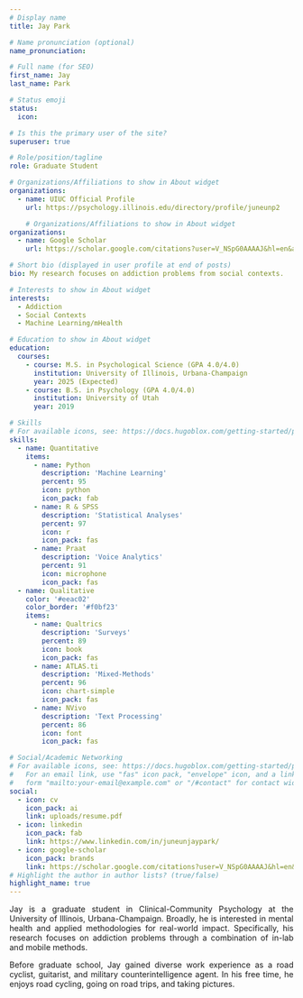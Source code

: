```yaml
---
# Display name
title: Jay Park

# Name pronunciation (optional)
name_pronunciation:

# Full name (for SEO)
first_name: Jay
last_name: Park

# Status emoji
status:
  icon: 

# Is this the primary user of the site?
superuser: true

# Role/position/tagline
role: Graduate Student

# Organizations/Affiliations to show in About widget
organizations:
  - name: UIUC Official Profile
    url: https://psychology.illinois.edu/directory/profile/juneunp2

    # Organizations/Affiliations to show in About widget
organizations:
  - name: Google Scholar
    url: https://scholar.google.com/citations?user=V_NSpG0AAAAJ&hl=en&authuser=2

# Short bio (displayed in user profile at end of posts)
bio: My research focuses on addiction problems from social contexts. 

# Interests to show in About widget
interests:
  - Addiction
  - Social Contexts
  - Machine Learning/mHealth

# Education to show in About widget
education:
  courses:
    - course: M.S. in Psychological Science (GPA 4.0/4.0)
      institution: University of Illinois, Urbana-Champaign
      year: 2025 (Expected)
    - course: B.S. in Psychology (GPA 4.0/4.0)
      institution: University of Utah
      year: 2019

# Skills
# For available icons, see: https://docs.hugoblox.com/getting-started/page-builder/#icons
skills:
  - name: Quantitative
    items:
      - name: Python
        description: 'Machine Learning'
        percent: 95
        icon: python
        icon_pack: fab
      - name: R & SPSS
        description: 'Statistical Analyses'
        percent: 97
        icon: r
        icon_pack: fas
      - name: Praat
        description: 'Voice Analytics'
        percent: 91
        icon: microphone
        icon_pack: fas
  - name: Qualitative
    color: '#eeac02'
    color_border: '#f0bf23'
    items:
      - name: Qualtrics
        description: 'Surveys'
        percent: 89
        icon: book
        icon_pack: fas
      - name: ATLAS.ti
        description: 'Mixed-Methods'
        percent: 96
        icon: chart-simple
        icon_pack: fas
      - name: NVivo
        description: 'Text Processing'
        percent: 86
        icon: font
        icon_pack: fas

# Social/Academic Networking
# For available icons, see: https://docs.hugoblox.com/getting-started/page-builder/#icons
#   For an email link, use "fas" icon pack, "envelope" icon, and a link in the
#   form "mailto:your-email@example.com" or "/#contact" for contact widget.
social:
  - icon: cv
    icon_pack: ai
    link: uploads/resume.pdf
  - icon: linkedin
    icon_pack: fab
    link: https://www.linkedin.com/in/juneunjaypark/
  - icon: google-scholar
    icon_pack: brands
    link: https://scholar.google.com/citations?user=V_NSpG0AAAAJ&hl=en&authuser=2
# Highlight the author in author lists? (true/false)
highlight_name: true
---
```


<p style="text-align: justify;">
Jay is a graduate student in Clinical-Community Psychology at the University of Illinois, Urbana-Champaign. Broadly, he is interested in mental health and applied methodologies for real-world impact. Specifically, his research focuses on addiction problems through a combination of in-lab and mobile methods.
</p> 

<p style="text-align: justify;">
Before graduate school, Jay gained diverse work experience as a road cyclist, guitarist, and military counterintelligence agent. In his free time, he enjoys road cycling, going on road trips, and taking pictures.
</p>
